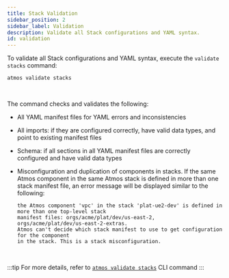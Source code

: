 ```yaml
---
title: Stack Validation
sidebar_position: 2
sidebar_label: Validation
description: Validate all Stack configurations and YAML syntax.
id: validation
---
```


To validate all Stack configurations and YAML syntax, execute the `validate stacks` command:

```shell
atmos validate stacks
```

<br/>

The command checks and validates the following:

- All YAML manifest files for YAML errors and inconsistencies

- All imports: if they are configured correctly, have valid data types, and point to existing manifest files

- Schema: if all sections in all YAML manifest files are correctly configured and have valid data types

- Misconfiguration and duplication of components in stacks. If the same Atmos component in the same Atmos stack is
  defined in more than one stack manifest file, an error message will be displayed similar to the following:

  ```console
  the Atmos component 'vpc' in the stack 'plat-ue2-dev' is defined in more than one top-level stack
  manifest files: orgs/acme/plat/dev/us-east-2, orgs/acme/plat/dev/us-east-2-extras.
  Atmos can't decide which stack manifest to use to get configuration for the component
  in the stack. This is a stack misconfiguration.
  ```

<br/>

:::tip
For more details, refer to [`atmos validate stacks`](/cli/commands/validate/stacks) CLI command
:::
